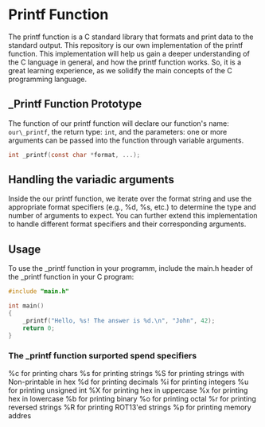 # Printf Function
The printf function is a C standard library that formats and print data to the standard output. This repository is our own implementation of the printf function. This implementation will help us gain a deeper understanding of the C language in general, and how the printf function works. So, it is a great learning experience, as we solidify the main concepts of the C programming language.

## _Printf Function Prototype

The function of our printf function will declare our function's name: `our\_printf`, the return type: `int`, and the parameters: one or more arguments can be passed into the function through variable arguments.

```C
int _printf(const char *format, ...);
```

## Handling the variadic arguments

Inside the our printf function, we iterate over the format string and use the appropriate format specifiers (e.g., %d, %s, etc.) to determine the type and number of arguments to expect. You can further extend this implementation to handle different format specifiers and their corresponding arguments.

## Usage

To use the _printf function in your programm, include the main.h header of the _printf function in your C program:

```C
#include "main.h"

int main()
{
    _printf("Hello, %s! The answer is %d.\n", "John", 42);
    return 0;
}
```
### The _printf function surported spend specifiers

%c for printing chars
%s for printing strings
%S for printing strings with Non-printable in hex
%d for printing decimals
%i for printing integers
%u for printing unsigned int 
%X for printing hex in uppercase
%x for printing hex in lowercase
%b for printing binary
%o for printing octal
%r for printing reversed strings 
%R for printing ROT13'ed strings 
%p for printing memory addres
